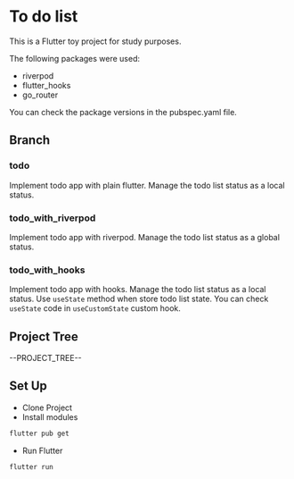 # To do list

This is a Flutter toy project for study purposes.

The following packages were used:

- riverpod
- flutter_hooks
- go_router

You can check the package versions in the pubspec.yaml file.

## Branch
### todo
Implement todo app with plain flutter.
Manage the todo list status as a local status.

### todo_with_riverpod
Implement todo app with riverpod.
Manage the todo list status as a global status.

### todo_with_hooks
Implement todo app with hooks.
Manage the todo list status as a local status.
Use `useState` method when store todo list state.
You can check `useState` code in `useCustomState` custom hook.

## Project Tree

--PROJECT_TREE--

## Set Up

- Clone Project
- Install modules

```bash
flutter pub get
```

- Run Flutter

```bash
flutter run
```
